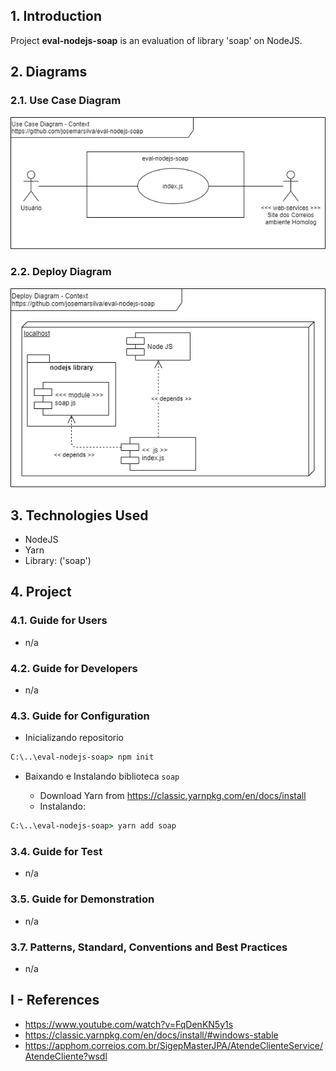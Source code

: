 
## 1. Introduction

Project **eval-nodejs-soap** is an evaluation of library 'soap' on NodeJS.

## 2. Diagrams

### 2.1. Use Case Diagram

![UseCaseDiagram-Context.png](./doc/UseCaseDiagram-Context.png) 


### 2.2. Deploy Diagram

![DeployDiagram-Context.png](./doc/DeployDiagram-Context.png) 


## 3. Technologies Used
* NodeJS
* Yarn
* Library: ('soap')

## 4. Project

### 4.1. Guide for Users

* n/a

### 4.2. Guide for Developers

* n/a

### 4.3. Guide for Configuration

* Inicializando repositorio

```cmd
C:\..\eval-nodejs-soap> npm init
```

* Baixando e Instalando biblioteca `soap`

  * Download Yarn from https://classic.yarnpkg.com/en/docs/install
  * Instalando:

```cmd
C:\..\eval-nodejs-soap> yarn add soap
```

### 3.4. Guide for Test

* n/a

### 3.5. Guide for Demonstration

* n/a

### 3.7. Patterns, Standard, Conventions and Best Practices

* n/a


## I - References

* https://www.youtube.com/watch?v=FqDenKN5y1s
* https://classic.yarnpkg.com/en/docs/install/#windows-stable
* https://apphom.correios.com.br/SigepMasterJPA/AtendeClienteService/AtendeCliente?wsdl
